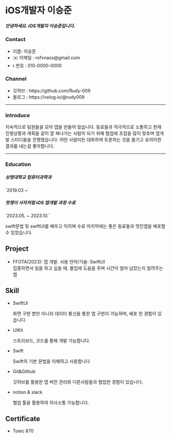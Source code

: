 
<h1> iOS개발자 이승준</h1>

<h5>안녕하세요. iOS개발자 이승준입니다.</h5>

<h3>Contact</h3> 
<ul>
  <li>
    이름: 이승준
  </li>
  <li>
    ✉️ 이메일 : rofxnaos@gmail.com
  </li>
  <li>
    📞 번호 : 010-0000-0000
  </li>
</ul>

<h3>Channel</h3> 
<ul>
  <li>깃허브 : https://github.com/Rudy-009
  </li>
  <li>블로그 : https://velog.io/@rudy009
  </li>
</ul>

---

<h3>Introduce</h3>
<p>
 지속적으로 팀원들을 모아 앱을 만들어 왔습니다. 동료들과 적극적으로 소통하고 현재 진행상황과 계획을 같이 잘 짜나가는 사람이 되기 위해 협업에 초점을 많이 맞추며 앱개발 스터디들을 진행했습니다. 어떤 사람이든 대화하며 토론하는 것을 즐기고 유의미한 결과를 내는걸 좋아합니다.
</p>

---

<h3>Education</h3> 

<h5> 상명대학교 컴퓨터과학과</h5>
`2019.03 ~`

<h5>멋쟁이 사자처럼  iOS 앱개발 과정 수료</h5>
`2023.05. ~ 2023.10.`
<p>swift문법 및 swiftUI를 배우고 익히며 수료 마지막에는 좋은 동료들과 멋진앱을 배포할 수 있었습니다. </p>

<h2>Project</h2> 
<ul>
  <li>
    FFOTA(2023): 앱 개발. 사용 언어/기술: SwiftUI<br>
    집중하면서 일을 하고 싶을 때, 몰입에 도움을 주며 시간이 얼마 남았는지 알려주는 앱
  </li>
</ul>


<h2>Skill</h2> 
<ul>
  <li>SwiftUI</li>
  <p>화면 구현 뿐만 아니라 데이터 통신을 통한 앱 구현이 가능하며, 배포 한 경험이 있습니다. 
 </p>
  <li>UIKit</li>
  <p>스토리보드, 코드를 통해 개발 가능합니다.</p>
  <li>Swift</li>
  <p>Swift의 기본 문법을 이해하고 사용합니다</p>
  <li>Git&Github</li>
  <p>깃허브를 활용한 앱 버전 관리와 다른사람들과 협업한 경험이 있습니다.</p>
  <li>notion & slack</li>
  <p>협업 툴을 활용하여 의사소통 가능합니다.</p>
</ul>

<h2>Certificate</h2> 
<ul>
  <li>Toeic 870</li>
